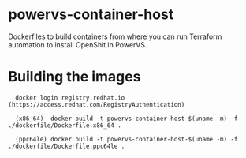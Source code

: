 # powervs-container-host

Dockerfiles to build containers from where you can run Terraform automation to install OpenShit in PowerVS.

# Building the images

```
  docker login registry.redhat.io (https://access.redhat.com/RegistryAuthentication)

  (x86_64)  docker build -t powervs-container-host-$(uname -m) -f ./dockerfile/Dockerfile.x86_64 .

  (ppc64le) docker build -t powervs-container-host-$(uname -m) -f ./dockerfile/Dockerfile.ppc64le .
```
